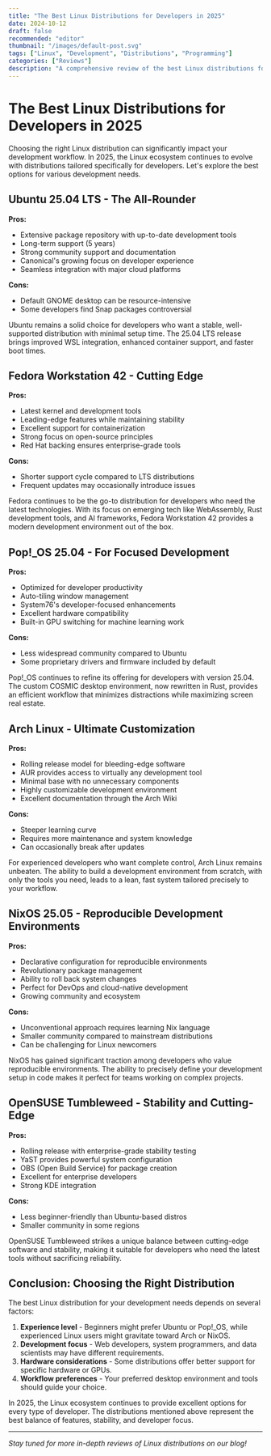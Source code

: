 ```yaml
---
title: "The Best Linux Distributions for Developers in 2025"
date: 2024-10-12
draft: false
recommended: "editor"
thumbnail: "/images/default-post.svg"
tags: ["Linux", "Development", "Distributions", "Programming"]
categories: ["Reviews"]
description: "A comprehensive review of the best Linux distributions for software developers in 2025"
---
```


# The Best Linux Distributions for Developers in 2025

Choosing the right Linux distribution can significantly impact your development workflow. In 2025, the Linux ecosystem continues to evolve with distributions tailored specifically for developers. Let's explore the best options for various development needs.

## Ubuntu 25.04 LTS - The All-Rounder

**Pros:**

- Extensive package repository with up-to-date development tools
- Long-term support (5 years)
- Strong community support and documentation
- Canonical's growing focus on developer experience
- Seamless integration with major cloud platforms

**Cons:**

- Default GNOME desktop can be resource-intensive
- Some developers find Snap packages controversial

Ubuntu remains a solid choice for developers who want a stable, well-supported distribution with minimal setup time. The 25.04 LTS release brings improved WSL integration, enhanced container support, and faster boot times.

## Fedora Workstation 42 - Cutting Edge

**Pros:**

- Latest kernel and development tools
- Leading-edge features while maintaining stability
- Excellent support for containerization
- Strong focus on open-source principles
- Red Hat backing ensures enterprise-grade tools

**Cons:**

- Shorter support cycle compared to LTS distributions
- Frequent updates may occasionally introduce issues

Fedora continues to be the go-to distribution for developers who need the latest technologies. With its focus on emerging tech like WebAssembly, Rust development tools, and AI frameworks, Fedora Workstation 42 provides a modern development environment out of the box.

## Pop!\_OS 25.04 - For Focused Development

**Pros:**

- Optimized for developer productivity
- Auto-tiling window management
- System76's developer-focused enhancements
- Excellent hardware compatibility
- Built-in GPU switching for machine learning work

**Cons:**

- Less widespread community compared to Ubuntu
- Some proprietary drivers and firmware included by default

Pop!\_OS continues to refine its offering for developers with version 25.04. The custom COSMIC desktop environment, now rewritten in Rust, provides an efficient workflow that minimizes distractions while maximizing screen real estate.

## Arch Linux - Ultimate Customization

**Pros:**

- Rolling release model for bleeding-edge software
- AUR provides access to virtually any development tool
- Minimal base with no unnecessary components
- Highly customizable development environment
- Excellent documentation through the Arch Wiki

**Cons:**

- Steeper learning curve
- Requires more maintenance and system knowledge
- Can occasionally break after updates

For experienced developers who want complete control, Arch Linux remains unbeaten. The ability to build a development environment from scratch, with only the tools you need, leads to a lean, fast system tailored precisely to your workflow.

## NixOS 25.05 - Reproducible Development Environments

**Pros:**

- Declarative configuration for reproducible environments
- Revolutionary package management
- Ability to roll back system changes
- Perfect for DevOps and cloud-native development
- Growing community and ecosystem

**Cons:**

- Unconventional approach requires learning Nix language
- Smaller community compared to mainstream distributions
- Can be challenging for Linux newcomers

NixOS has gained significant traction among developers who value reproducible environments. The ability to precisely define your development setup in code makes it perfect for teams working on complex projects.

## OpenSUSE Tumbleweed - Stability and Cutting-Edge

**Pros:**

- Rolling release with enterprise-grade stability testing
- YaST provides powerful system configuration
- OBS (Open Build Service) for package creation
- Excellent for enterprise developers
- Strong KDE integration

**Cons:**

- Less beginner-friendly than Ubuntu-based distros
- Smaller community in some regions

OpenSUSE Tumbleweed strikes a unique balance between cutting-edge software and stability, making it suitable for developers who need the latest tools without sacrificing reliability.

## Conclusion: Choosing the Right Distribution

The best Linux distribution for your development needs depends on several factors:

1. **Experience level** - Beginners might prefer Ubuntu or Pop!\_OS, while experienced Linux users might gravitate toward Arch or NixOS.
2. **Development focus** - Web developers, system programmers, and data scientists may have different requirements.
3. **Hardware considerations** - Some distributions offer better support for specific hardware or GPUs.
4. **Workflow preferences** - Your preferred desktop environment and tools should guide your choice.

In 2025, the Linux ecosystem continues to provide excellent options for every type of developer. The distributions mentioned above represent the best balance of features, stability, and developer focus.

---

_Stay tuned for more in-depth reviews of Linux distributions on our blog!_
